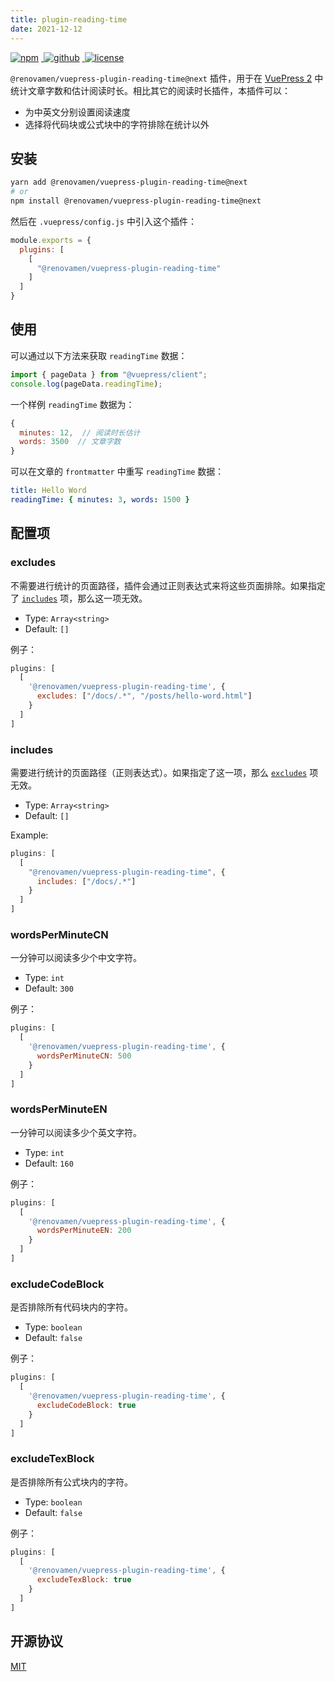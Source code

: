 ```yaml
---
title: plugin-reading-time
date: 2021-12-12
---
```


<p>
  <a href="https://www.npmjs.com/package/@renovamen/vuepress-plugin-reading-time/v/next" target="_blank">
    <img src="https://img.shields.io/npm/v/@renovamen/vuepress-plugin-reading-time/next.svg?style=flat-square&logo=npm" style="display: inline; margin: 0 4px 0 0" alt="npm">
  </a>
  <a href="https://github.com/Renovamen/vuepress-theme-gungnir/tree/main/packages/plugins/reading-time" target="_blank">
    <img src="https://img.shields.io/badge/GitHub-@renovamen/vuepress--plugin--reading--time-26A2FF?style=flat-square&logo=github" style="display: inline; margin: 0 4px 0 0" alt="github">
  </a>
  <a href="https://github.com/Renovamen/vuepress-theme-gungnir/blob/main/packages/plugins/reading-time/LICENSE" target="_blank">
    <img src="https://img.shields.io/badge/License-MIT-green?style=flat-square" style="display: inline; margin: 0 4px 0 0" alt="license">
  </a>
</p>

`@renovamen/vuepress-plugin-reading-time@next` 插件，用于在 [VuePress 2](https://v2.vuepress.vuejs.org/) 中统计文章字数和估计阅读时长。相比其它的阅读时长插件，本插件可以：

- 为中英文分别设置阅读速度
- 选择将代码块或公式块中的字符排除在统计以外


## 安装

```bash
yarn add @renovamen/vuepress-plugin-reading-time@next
# or
npm install @renovamen/vuepress-plugin-reading-time@next
```

然后在 `.vuepress/config.js` 中引入这个插件：

```js
module.exports = {
  plugins: [
    [
      "@renovamen/vuepress-plugin-reading-time"
    ]
  ]
}
```


## 使用

可以通过以下方法来获取 `readingTime` 数据：

```js
import { pageData } from "@vuepress/client";
console.log(pageData.readingTime);
```

一个样例 `readingTime` 数据为：

```js
{
  minutes: 12,  // 阅读时长估计
  words: 3500  // 文章字数
}
```

可以在文章的 `frontmatter` 中重写 `readingTime` 数据：

```yaml
title: Hello Word
readingTime: { minutes: 3, words: 1500 }
```


## 配置项

### excludes

不需要进行统计的页面路径，插件会通过正则表达式来将这些页面排除。如果指定了 [`includes`](#includes) 项，那么这一项无效。

- Type: `Array<string>`
- Default: `[]`

例子：

```js
plugins: [
  [
    '@renovamen/vuepress-plugin-reading-time', {
      excludes: ["/docs/.*", "/posts/hello-word.html"]
    }
  ]
]
```

### includes

需要进行统计的页面路径（正则表达式）。如果指定了这一项，那么 [`excludes`](#excludes) 项无效。

- Type: `Array<string>`
- Default: `[]`

Example:

```js
plugins: [
  [
    "@renovamen/vuepress-plugin-reading-time", {
      includes: ["/docs/.*"]
    }
  ]
]
```

### wordsPerMinuteCN

一分钟可以阅读多少个中文字符。

- Type: `int`
- Default: `300`

例子：

```js
plugins: [
  [
    '@renovamen/vuepress-plugin-reading-time', {
      wordsPerMinuteCN: 500
    }
  ]
]
```

### wordsPerMinuteEN

一分钟可以阅读多少个英文字符。

- Type: `int`
- Default: `160`

例子：

```js
plugins: [
  [
    '@renovamen/vuepress-plugin-reading-time', {
      wordsPerMinuteEN: 200
    }
  ]
]
```

### excludeCodeBlock

是否排除所有代码块内的字符。

- Type: `boolean`
- Default: `false`

例子：

```js
plugins: [
  [
    '@renovamen/vuepress-plugin-reading-time', {
      excludeCodeBlock: true
    }
  ]
]
```

### excludeTexBlock

是否排除所有公式块内的字符。

- Type: `boolean`
- Default: `false`

例子：

```js
plugins: [
  [
    '@renovamen/vuepress-plugin-reading-time', {
      excludeTexBlock: true
    }
  ]
]
```


## 开源协议

[MIT](https://github.com/Renovamen/vuepress-theme-gungnir/blob/main/packages/plugins/reading-time/LICENSE)

